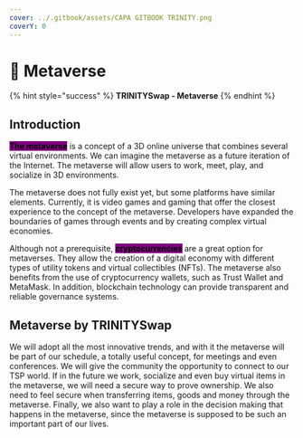 ```yaml
---
cover: ../.gitbook/assets/CAPA GITBOOK TRINITY.png
coverY: 0
---
```


# 💠 Metaverse

{% hint style="success" %}
**TRINITYSwap - Metaverse**
{% endhint %}

## Introduction

<mark style="background-color:purple;">**The metaverse**</mark> is a concept of a 3D online universe that combines several virtual environments. We can imagine the metaverse as a future iteration of the Internet. The metaverse will allow users to work, meet, play, and socialize in 3D environments.

The metaverse does not fully exist yet, but some platforms have similar elements. Currently, it is video games and gaming that offer the closest experience to the concept of the metaverse. Developers have expanded the boundaries of games through events and by creating complex virtual economies.

Although not a prerequisite, <mark style="background-color:purple;">**cryptocurrencies**</mark> are a great option for metaverses. They allow the creation of a digital economy with different types of utility tokens and virtual collectibles (NFTs). The metaverse also benefits from the use of cryptocurrency wallets, such as Trust Wallet and MetaMask. In addition, blockchain technology can provide transparent and reliable governance systems.

## Metaverse by TRINITYSwap

We will adopt all the most innovative trends, and with it the metaverse will be part of our schedule, a totally useful concept, for meetings and even conferences. We will give the community the opportunity to connect to our TSP world. If in the future we work, socialize and even buy virtual items in the metaverse, we will need a secure way to prove ownership. We also need to feel secure when transferring items, goods and money through the metaverse. Finally, we also want to play a role in the decision making that happens in the metaverse, since the metaverse is supposed to be such an important part of our lives.

